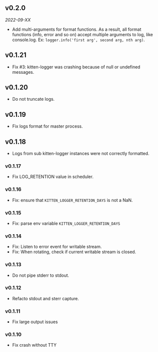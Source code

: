 ## v0.2.0
*2022-09-XX*
  - Add multi-arguments for format functions. As a result, all format functions (info, error and so on) accept multiple arguments to log, like console.log. Ex: `logger.info('first arg', second arg, nth arg)`.

## v0.1.21
  - Fix #3: kitten-logger was crashing because of null or undefined messages.

## v0.1.20
  - Do not truncate logs.

## v0.1.19
  - Fix logs format for master process.

## v0.1.18
  - Logs from sub kitten-logger instances were not correctly formatted.

### v0.1.17
 - Fix LOG_RETENTION value in scheduler.

### v0.1.16
  - Fix: ensure that `KITTEN_LOGGER_RETENTION_DAYS` is not a NaN.

### v0.1.15
  - Fix: parse env variable `KITTEN_LOGGER_RETENTION_DAYS`

### v0.1.14
  - Fix: Listen to error event for writable stream.
  - Fix: When rotating, check if current writable stream is closed.

### v0.1.13
  - Do not pipe stderr to stdout.

### v0.1.12
  - Refacto stdout and sterr capture.

### v0.1.11
  - Fix large output issues

### v0.1.10
  - Fix crash without TTY
